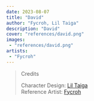 ```yaml
---
date: 2023-08-07
title: "David"
author: "Fycroh, Lil Taiga"
description: "David"
cover: "references/david.png"
images:
 - "references/david.png"
artists:
 - "Fycroh"
---
```

>Credits
>
>Character Design: [Lil Taiga](https://twitter.com/liltaiga4)  
>Reference Artist: [Fycroh](https://twitter.com/fycroh)  
